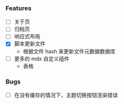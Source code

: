 ### Features

- [ ] 关于页
- [ ] 归档页
- [ ] 响应式布局
- [x] 脚本更新文件
  - 根据文件 hash 来更新文件元数据数据库
- [ ] 更多的 mdx 自定义组件
  - 表格

### Bugs

- [ ] 在没有缓存的情况下，主题切换按钮渲染错误
